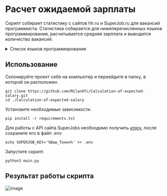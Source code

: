 # Расчет ожидаемой зарплаты
Скрипт собирает статистику с сайтов hh.ru и SuperJob.ru для вакансий программиста. Статистика собирается для
нижеперечисленных языков программирования, расчитывается средняя зарплата и выводится количество вакансий.
<details><summary>Список языков программирования</summary>

1. JavaScript
2. Java
3. Python
4. Ruby
5. PHP
6. C++
7. C#
8. Go
9. Shell

</details>

## Использование

Склонируйте проект себе на компьютер и переейдите в папку, в которой он расположен.

    git clone https://github.com/MilanOfc/Calculation-of-expected-salary.git
    cd ./Calculation-of-expected-salary

Установите необходимые зависимости.

    pip install -r requirements.txt

Для работы с API сайта SuperJobs необходимо получить [ключ](https://api.superjob.ru/), после сохраните его в файл .env

    echo SUPERJOB_KEY='%Ваш_Токен%' >> .env

Запустите скрипт.

    python3 main.py

## Результат работы скрипта
![image](https://github.com/MilanOfc/Calculation-of-expected-salary/assets/122183166/947530c8-ba45-4ef8-99c9-fb7af61d841e)


